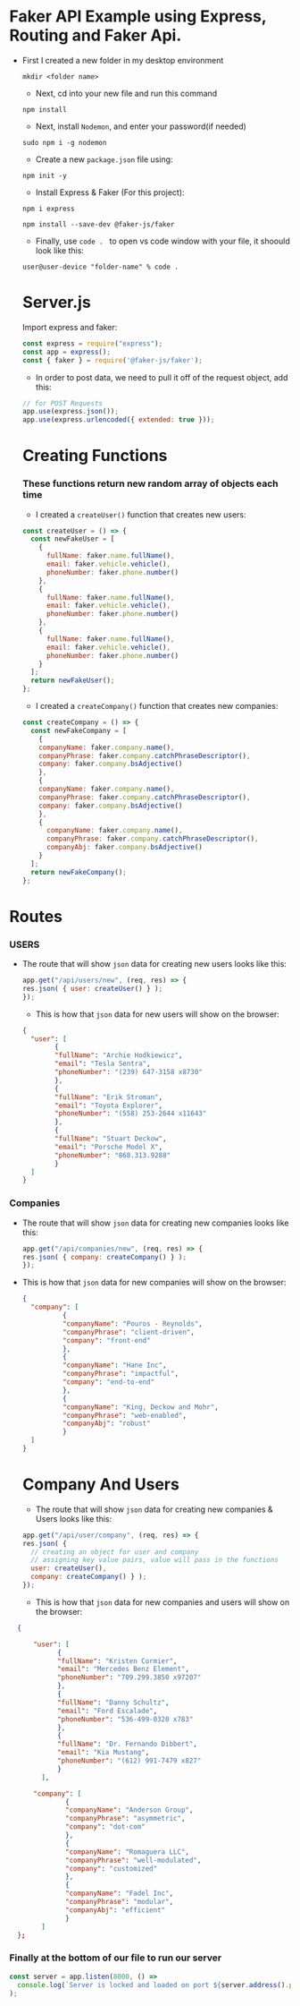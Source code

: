 # Faker API Example using Express, Routing and Faker Api.

- First I created a new folder in my desktop environment
  ```npm
  mkdir <folder name>
  ```
  - Next, cd into your new file and run this command
  ```npm
  npm install
  ```
  - Next, install ```Nodemon```, and enter your password(if needed)
  ```npm
  sudo npm i -g nodemon
  ``` 
  - Create a new ```package.json``` file using:
  ```
  npm init -y
  ``` 
  - Install Express & Faker (For this project):
  ```
  npm i express 
  ```
  ```
  npm install --save-dev @faker-js/faker
  ```
  - Finally, use ```code . ``` to open vs code window with your file, it shoould look like this:
  ```
  user@user-device "folder-name" % code .
  ```

  # Server.js

  Import express and faker:

  ```js
  const express = require("express");
  const app = express();
  const { faker } = require('@faker-js/faker');
  ```
  - In order to post data, we need to pull it off of the request object, add this:
  ```js
  // for POST Requests
  app.use(express.json());
  app.use(express.urlencoded({ extended: true }));
  ```

  # Creating Functions

  ### These functions return new random array of objects each time

  - I created a ```createUser()``` function that creates new users:
  ```js
  const createUser = () => {
    const newFakeUser = [
      {
        fullName: faker.name.fullName(),
        email: faker.vehicle.vehicle(),
        phoneNumber: faker.phone.number()
      },
      {
        fullName: faker.name.fullName(),
        email: faker.vehicle.vehicle(),
        phoneNumber: faker.phone.number()
      },
      {
        fullName: faker.name.fullName(),
        email: faker.vehicle.vehicle(),
        phoneNumber: faker.phone.number()
      }
    ];
    return newFakeUser();
  };
  ```

  - I created a ```createCompany()``` function that creates new companies:
  ```js
  const createCompany = () => {
    const newFakeCompany = [
      {
      companyName: faker.company.name(),
      companyPhrase: faker.company.catchPhraseDescriptor(),
      company: faker.company.bsAdjective()
      },
      {
      companyName: faker.company.name(),
      companyPhrase: faker.company.catchPhraseDescriptor(),
      company: faker.company.bsAdjective()
      },
      {
        companyName: faker.company.name(),
        companyPhrase: faker.company.catchPhraseDescriptor(),
        companyAbj: faker.company.bsAdjective()
      }
    ];
    return newFakeCompany();
  };
  ```

# Routes
### USERS
- The route that will show ```json``` data for creating new users looks like this:
  ```js
  app.get("/api/users/new", (req, res) => {
  res.json( { user: createUser() } );
  });
  ```

  - This is how that ```json``` data for new users will show on the browser:
  ```json
  {
    "user": [
          {
          "fullName": "Archie Hodkiewicz",
          "email": "Tesla Sentra",
          "phoneNumber": "(239) 647-3158 x8730"
          },
          {
          "fullName": "Erik Stroman",
          "email": "Toyota Explorer",
          "phoneNumber": "(558) 253-2644 x11643"
          },
          {
          "fullName": "Stuart Deckow",
          "email": "Porsche Model X",
          "phoneNumber": "868.313.9288"
          }
    ]
  }
  ```

### Companies
- The route that will show ```json``` data for creating new companies looks like this:
  ```js
  app.get("/api/companies/new", (req, res) => {
  res.json( { company: createCompany() } );
  });
  ```
- This is how that ```json``` data for new companies will show on the browser:
  ```json
  {
    "company": [
            {
            "companyName": "Pouros - Reynolds",
            "companyPhrase": "client-driven",
            "company": "front-end"
            },
            {
            "companyName": "Hane Inc",
            "companyPhrase": "impactful",
            "company": "end-to-end"
            },
            {
            "companyName": "King, Deckow and Mohr",
            "companyPhrase": "web-enabled",
            "companyAbj": "robust"
            }
    ]
  }
  ```

  # Company And Users

  - The route that will show ```json``` data for creating new companies & Users looks like this:
  ```js
  app.get("/api/user/company", (req, res) => {
  res.json( { 
    // creating an object for user and company
    // assigning key value pairs, value will pass in the functions 
    user: createUser(),
    company: createCompany() } );
  });
  ```
  - This is how that ```json``` data for new companies and users will show on the browser:

```json
  {

      "user": [
            {
            "fullName": "Kristen Cormier",
            "email": "Mercedes Benz Element",
            "phoneNumber": "709.299.3850 x97207"
            },
            {
            "fullName": "Danny Schultz",
            "email": "Ford Escalade",
            "phoneNumber": "536-499-0320 x783"
            },
            {
            "fullName": "Dr. Fernando Dibbert",
            "email": "Kia Mustang",
            "phoneNumber": "(612) 991-7479 x827"
            }
        ],

      "company": [
              {
              "companyName": "Anderson Group",
              "companyPhrase": "asymmetric",
              "company": "dot-com"
              },
              {
              "companyName": "Romaguera LLC",
              "companyPhrase": "well-modulated",
              "company": "customized"
              },
              {
              "companyName": "Fadel Inc",
              "companyPhrase": "modular",
              "companyAbj": "efficient"
              }
        ]
  };
```

### Finally at the bottom of our file to run our server

```js
const server = app.listen(8000, () =>
  console.log(`Server is locked and loaded on port ${server.address().port}!`)
);

```